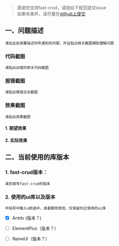 > 感谢您支持fast-crud，请按如下规范提交issue    
> 如果有条件，请尽量在[github上提交](https://github.com/fast-crud/fast-crud/issues)


## 一、问题描述
 `请在此处简要描述你所遇到的问题，并且贴出相关截图辅助理解问题`

### 代码截图
`请贴出出错的相关代码截图`

### 报错截图
`请贴出报错日志截图`

### 效果截图
`请贴出效果截图`
#### 1. 期望效果

#### 2. 实际效果


## 二、当前使用的库版本
### 1. fast-crud版本：
`请您填写fast-crud的版本`
### 2. 使用的ui库以及版本
`中括号中输入x即选中，或者删除其他，仅保留你正使用的ui库`
- [x] Antdv (版本？)
- [ ] ElementPlus（版本？）
- [ ] NaiveUI（版本？）



